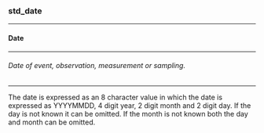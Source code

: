 ### std_date



------
#### Date



------
###### Date of event, observation, measurement or sampling.



------
The date is expressed as an 8 character value in which the date is expressed as YYYYMMDD, 4 digit year, 2 digit month and 2 digit day. If the day is not known it can be omitted. If the month is not known both the day and month can be omitted.